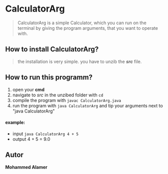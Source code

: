 # CalculatorArg
>CalculatorArg is a simple Calculator, which you can run on the terminal
by giving the program arguments, that you want to operate with.

## How to install CalculatorArg?
>the installation is very simple. you have to unzib the **_src_** file.

## How to run this programm?

1. open your **cmd**
2. navigate to *src* in the unzibed folder with `cd`
3. compile the program with `javac CalculatorArg.java`
4. run the program with `java CalculatorArg` and tip your arguments next to "java CalculatorArg"


#### example:
  - input `java CalculatorArg 4 + 5`
- output 4 + 5 = 9.0

## Autor
**Mohammed Alamer**